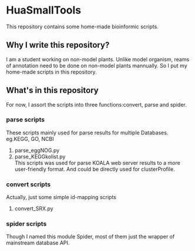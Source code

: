 # HuaSmallTools
This repository contains some home-made bioinformic scripts. 
## Why I write this repository?
I am a student working on non-model plants. Unlike model organism, reams of annotation need to be done on non-model plants mannually. So
I put my home-made scripts in this repository.
## What's in this repository
For now, I assort the scripts into three functions:convert, parse and spider.
### parse scripts
These scripts mainly used for parse results for multiple Databases. eg.KEGG, GO, NCBI
1. parse_eggNOG.py
2. parse_KEGGkolist.py  
This scripts was used for parse KOALA web server results to a more user-friendly format. And could be directly used for clusterProfile.
### convert scripts
Actually, just some simple id-mapping scripts
1. convert_SRX.py
### spider scripts
Though I named this module Spider, most of them just the wrapper of mainstream database API.

